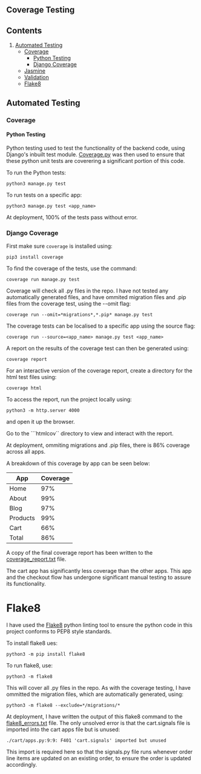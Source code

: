 ## Coverage Testing

## Contents
1. [Automated Testing](#automated-testing)
    - [Coverage](#coverage)
        - [Python Testing](#python-testing)
        - [Django Coverage](#django-coverage)
    - [Jasmine](#jasmine)
    - [Validation](#validation)
    - [Flake8](#flake-8)


## Automated Testing

### Coverage
#### Python Testing

Python testing used to test the functionality of the backend code, using Django's inbuilt
test module. [Coverage.py](https://coverage.readthedocs.io/en/v4.5.x/) was then used to ensure that these python unit tests are coverering
a significant portion of this code.

To run the Python tests: 

```python3 manage.py test```

To run tests on a specific app: 

```python3 manage.py test <app_name>```

At deployment, 100% of the tests pass without error. 

### Django Coverage

First make sure ```coverage``` is installed using:

```pip3 install coverage```

To find the coverage of the tests, use the command:

```coverage run manage.py test```

Coverage will check all .py files in the repo. I have not tested any automatically
generated files, and have ommited migration files and .pip files from the coverage test,
using the --omit flag:

```coverage run --omit=*migrations*,*.pip* manage.py test```

The coverage tests can be localised to a specific app using the source flag:

```coverage run --source=<app_name> manage.py test <app_name>```

A report on the results of the coverage test can then be generated using:

```coverage report```

For an interactive version of the coverage report, create a directory for the html test files 
using:

```coverage html``` 

To access the report, run the project locally using:

```python3 -m http.server 4000``` 

and open it up the browser. 

Go to the ```htmlcov`` directory to view and interact with the report.  

At deployment, ommiting migrations and .pip files, there is 86% coverage across all apps.

A breakdown of this coverage by app can be seen below:

| App | Coverage |
|-|-|
| Home | 97% |
| About | 99% |
| Blog | 97% |
| Products | 99% |
| Cart | 66% |
| Total | 86% |


A copy of the final coverage report has been written to the
[coverage_report.txt](coverage_report.txt) file. 

The cart app has significantly less coverage than the other apps.
This app and the checkout flow has undergone significant manual
testing to assure its functionality.


# Flake8 

I have used the [Flake8](https://pypi.org/project/flake8/) python linting tool to ensure the python code 
in this project conforms to PEP8 style standards. 

To install flake8 ues:

```python3 -m pip install flake8```

To run flake8, use: 

```python3 -m flake8```

This will cover all .py files in the repo. As with the coverage testing, I have ommitted
the migration files, which are automatically generated, using: 

```python3 -m flake8 --exclude=*/migrations/*```

At deployment, I have written the output of this flake8 command to the 
[flake8_errors.txt](flake8_errors.txt) file. The only unsolved error is that
the cart.signals file is imported into the cart apps file but is unused:

```./cart/apps.py:9:9: F401 'cart.signals' imported but unused```

This import is required here so that the signals.py file runs whenever order line
items are updated on an existing order, to ensure the order is updated accordingly. 


